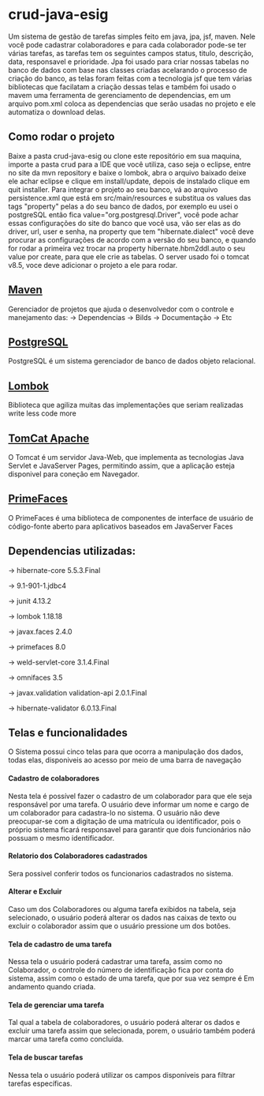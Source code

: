 # crud-java-esig
Um sistema de gestão de tarefas simples feito em java, jpa, jsf, maven. Nele você pode cadastrar colaboradores e para cada colaborador pode-se ter várias tarefas, as tarefas tem os seguintes campos status, titulo, descrição, data, responsavel e prioridade. Jpa foi usado para criar nossas tabelas no banco de dados com base nas classes criadas acelarando o processo de criação do banco, as telas foram feitas com a tecnologia jsf que tem várias bibliotecas que facilatam a criação dessas telas e também foi usado o mavem uma ferramenta de gerenciamento de dependencias, em um arquivo pom.xml coloca as dependencias que serão usadas no projeto e ele automatiza o download delas.

<h2> Como rodar o projeto </h2>
Baixe a pasta crud-java-esig ou clone este repositório em sua maquina, importe a pasta crud para a IDE que você utiliza, caso seja o eclipse, entre no site da mvn repository e baixe o lombok, abra o arquivo baixado deixe ele achar eclipse e clique em install/update, depois de instalado clique em quit installer. Para integrar o projeto ao seu banco, vá ao arquivo persistence.xml que está em src/main/resources e substitua os values das tags "property" pelas a do seu banco de dados, por exemplo eu usei o postgreSQL então fica value="org.postgresql.Driver", você pode achar essas configurações do site do banco que você usa, vão ser elas as do driver, url, user e senha, na property que tem "hibernate.dialect" você deve procurar as configurações de acordo com a versão do seu banco, e quando for rodar a primeira vez trocar na property hibernate.hbm2ddl.auto o seu value por create, para que ele crie as tabelas. O server usado foi o tomcat v8.5, voce deve adicionar o projeto a ele para rodar.

<h2><a href="https://maven.apache.org/index.html">Maven</a></h2>
Gerenciador de projetos que ajuda o desenvolvedor com o controle e manejamento das: -> Dependencias -> Bilds -> Documentação -> Etc

<h2><a href="https://www.postgresql.org">PostgreSQL</a></h2>
PostgreSQL é um sistema gerenciador de banco de dados objeto relacional.

<h2><a href="https://projectlombok.org">Lombok</a></h2>
Biblioteca que agiliza muitas das implementações que seriam realizadas write less code more

<h2><a href="http://tomcat.apache.org">TomCat Apache</a></h2>
O Tomcat é um servidor Java-Web, que implementa as tecnologias Java Servlet e JavaServer Pages, permitindo assim, que a aplicação esteja disponivel para coneção em Navegador.

<h2><a href="https://www.primefaces.org">PrimeFaces</a></h2>
O PrimeFaces é uma biblioteca de componentes de interface de usuário de código-fonte aberto para aplicativos baseados em JavaServer Faces

<h2>Dependencias utilizadas:</h2>

-> hibernate-core 5.5.3.Final

-> 9.1-901-1.jdbc4

-> junit 4.13.2

-> lombok 1.18.18

-> javax.faces 2.4.0

-> primefaces 8.0

-> weld-servlet-core 3.1.4.Final

-> omnifaces 3.5

-> javax.validation validation-api 2.0.1.Final

-> hibernate-validator 6.0.13.Final


<h2>Telas e funcionalidades</h2>
O Sistema possui cinco telas para que ocorra a manipulação dos dados, todas elas, disponiveis ao acesso por meio de uma barra de navegação


<h4>Cadastro de colaboradores</h4>
Nesta tela é possível fazer o cadastro de um colaborador para que ele seja responsável por uma tarefa. O usuário deve informar um nome e cargo de um colaborador para cadastra-lo no sistema. O usuário não deve preocupar-se com a digitação de uma matrícula ou identificador, pois o próprio sistema ficará responsavel para garantir que dois funcionários não possuam o mesmo identificador.

<h4>Relatorio dos Colaboradores cadastrados</h4>
Sera possivel conferir todos os funcionarios cadastrados no sistema.

<h4>Alterar e Excluir</h4>
Caso um dos Colaboradores ou alguma tarefa exibidos na tabela, seja selecionado, o usuário poderá alterar os dados nas caixas de texto ou excluir o colaborador assim que o usuário pressione um dos botões.

<h4>Tela de cadastro de uma tarefa</h4>
Nessa tela o usuário poderá cadastrar uma tarefa, assim como no Colaborador, o controle do número de identificação fica por conta do sistema, assim como o estado de uma tarefa, que por sua vez sempre é Em andamento quando criada.

<h4>Tela de gerenciar  uma tarefa</h4>
Tal qual a tabela de colaboradores, o usuário poderá alterar os dados e excluir uma tarefa assim que selecionada, porem, o usuário também poderá marcar uma tarefa como concluida.

<h4>Tela de buscar tarefas</h4>
Nessa tela o usuário poderá utilizar os campos disponíveis para filtrar tarefas específicas.
